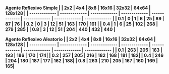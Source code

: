   
<b> Agente Reflexivo Simple <b/>
|   |   2x2  | 4x4 |  8x8  | 16x16 |  32x32 |  64x64  |  128x128  |
| ------------- | ------------- | ------------- | ------------- | ------------- | ------------- | ------------- | ------------- | 
| 0.1 |  0  |   1  |    6  |   25  |    89  |    87   |    76  |
| 0.2 |  0   |  3  |   12  |  51  |    163  |   170   |   161  |
| 0.4 |  1   |  6  |   25  |   102  |   268   |  279   |   285  |
| 0.8  | 3  |   12  |  51  |   204  |   440  |   432  |    440  |

  <b> Agente Reflexivo Aleatorio <b/>
|   |   2x2  | 4x4 |  8x8  | 16x16 |  32x32 |  64x64  |  128x128  |
| ------------- | ------------- | ------------- | ------------- | ------------- | ------------- | ------------- |    ------------- | 
| 0.1 |   263 |     205   |    163 |     193   |    186  |     170  |      174| 
| 0.2 |   257  |    205  |    216  |    182   |    168  |    181    |   182| 
| 0.4  |  246  |    204  |    180  |    187  |    177  |    162   |    188| 
| 0.8  |  263  |    210  |   205 |     167   |   160   |   169  |     165| 
